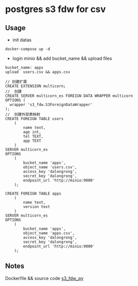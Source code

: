 # postgres s3 fdw for csv 

## Usage

* init datas

```code
docker-compose up -d
```

* login  minio &&  add bucket_name && upload files

```code
bucket_name: apps
upload  users.csv && apps.csv
```

```code
// 创建扩展
CREATE EXTENSION multicorn;
//  创建 
CREATE SERVER multicorn_es FOREIGN DATA WRAPPER multicorn
OPTIONS (
  wrapper 's3_fdw.S3ForeignDataWrapper'
);
//  创建外部表映射
CREATE FOREIGN TABLE users
    (
        name text,
        age int,
        tel TEXT,
        app TEXT
    )
SERVER multicorn_es
OPTIONS
    (
        bucket_name 'apps',
        object_name 'users.csv',
        access_key 'dalongrong',
        secret_key 'dalongrong',
        endpoint_url 'http://minio:9000'
    );

CREATE FOREIGN TABLE apps
    (
        name text,
        version text
    )
SERVER multicorn_es
OPTIONS
    (
        bucket_name 'apps',
        object_name 'apps.csv',
        access_key 'dalongrong',
        secret_key 'dalongrong',
        endpoint_url 'http://minio:9000'
    );
```

## Notes

Dockerfile && source code [s3_fdw_py](https://github.com/smomni/s3_fdw_py)


